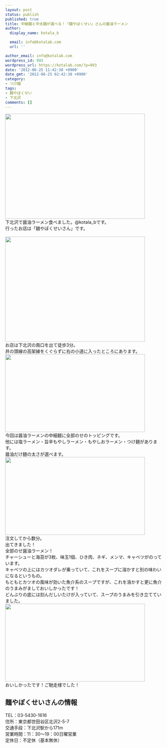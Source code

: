 ```yaml
---
layout: post
status: publish
published: true
title: 中細麺と中太麺が選べる！「麺やぼくせい」さんの醤油ラーメン
author:
  display_name: kotala_b

  email: info@kotalab.com
  url: ''

author_email: info@kotalab.com
wordpress_id: 993
wordpress_url: https://kotalab.com/?p=993
date: '2012-06-25 11:42:38 +0900'
date_gmt: '2012-06-25 02:42:38 +0900'
category:
- つけ麺
tags:
- 麺やぼくせい
- 下北沢
comments: []
---
```

<p><a href="https://kotalab.com/wp-content/uploads/ramen_120625_05.jpg" target="_blank"><img src="https://kotalab.com/wp-content/uploads/ramen_120625_05.jpg" alt="" title="ramen_120625_05" width="448" height="336" class="alignnone size-full wp-image-999" /></a><br />
下北沢で醤油ラーメン食べました。@kotala_bです。<br />
行ったお店は「麺やぼくせいさん」です。<br />
<!--more--><br />
<a href="https://kotalab.com/wp-content/uploads/ramen_120625_01.jpg" target="_blank"><img src="https://kotalab.com/wp-content/uploads/ramen_120625_01.jpg" alt="" title="ramen_120625_01" width="448" height="336" class="alignnone size-full wp-image-995" /></a><br />
お店は下北沢の南口を出て徒歩3分。<br />
井の頭線の高架線をくぐらずに右の小道に入ったところにあります。<br />
<a href="https://kotalab.com/wp-content/uploads/ramen_120625_02.jpg" target="_blank"><img src="https://kotalab.com/wp-content/uploads/ramen_120625_02.jpg" alt="" title="ramen_120625_02" width="448" height="249" class="alignnone size-full wp-image-996" /></a><br />
今回は醤油ラーメンの中細麺に全部のせのトッピングです。<br />
他には塩ラーメン・旨辛もやしラーメン・もやしおラーメン・つけ麺があります。<br />
醤油だけ麺の太さが選べます。<br />
<a href="https://kotalab.com/wp-content/uploads/ramen_120625_03.jpg" target="_blank"><img src="https://kotalab.com/wp-content/uploads/ramen_120625_03.jpg" alt="" title="ramen_120625_03" width="448" height="249" class="alignnone size-full wp-image-997" /></a><br />
注文してから数分。<br />
出てきました！<br />
全部のせ醤油ラーメン！<br />
チャーシューと海苔が3枚、味玉1個、ひき肉、ネギ、メンマ、キャベツがのっています。<br />
キャベツの上にはカツオダレが乗っていて、これをスープに溶かすと別の味わいになるというもの。<br />
もともとカツオの風味が効いた魚介系のスープですが、これを溶かすと更に魚介のうまみがましておいしかったです！<br />
どんぶりの底には刻んだしいたけが入っていて、スープのうまみを引き立てていました。<br />
<a href="https://kotalab.com/wp-content/uploads/ramen_120625_04.jpg" target="_blank"><img src="https://kotalab.com/wp-content/uploads/ramen_120625_04.jpg" alt="" title="ramen_120625_04" width="448" height="249" class="alignnone size-full wp-image-994" /></a><br />
おいしかったです！ご馳走様でした！</p>
<h2>麺やぼくせいさんの情報</h2>
<p>TEL：03-5430-1616<br />
住所：東京都世田谷区北沢2-5-7<br />
交通手段：下北沢駅から171m<br />
営業時間：11：30～19：00日曜営業<br />
定休日：不定休（基本無休）</p>
